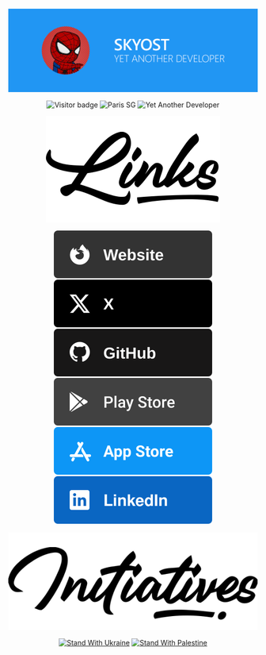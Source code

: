 <div align="center" style="text-align: center">

[![Header image](/images/header.png)](https://skyost.eu)

![Visitor badge](https://visitor-badge.laobi.icu/badge?page_id=skyost.skyost&right_color=green)
![Paris SG](https://img.shields.io/badge/psg-supporter-blue)
![Yet Another Developer](https://img.shields.io/badge/yet%20another%20developer-yes-green)

![Links](/images/links.svg)

[![Website](images/social/website.svg)](https://skyost.eu)
[![Twitter](images/social/twitter.svg)](https://x.com/Skyost)
[![Github](images/social/github.svg)](https://github.com/Skyost)
[![Play Store](images/social/play-store.svg)](https://play.google.com/store/apps/dev?id=9192910026538664281)
[![App Store](images/social/app-store.svg)](https://itunes.apple.com/us/developer/hugo-delaunay/id1456648264)
[![LinkedIn](images/social/linkedin.svg)](https://www.linkedin.com/in/hugodelaunay/)

![Initiatives](/images/initiatives.svg)

[![Stand With Ukraine](https://img.shields.io/badge/stand_with_Ukraine-white)](https://stand-with-ukraine.pp.ua)
[![Stand With Palestine](https://img.shields.io/badge/stand_with_Palestine-white)](https://stand-with-ukraine.pp.ua)

</div>
